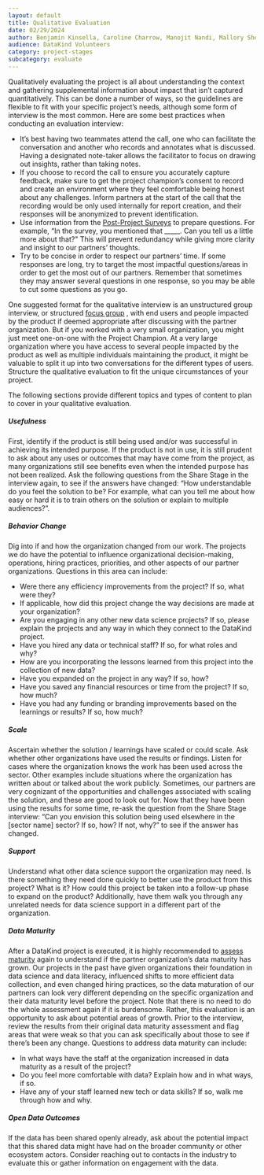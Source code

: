 ```yaml
---
layout: default
title: Qualitative Evaluation
date: 02/29/2024
author: Benjamin Kinsella, Caroline Charrow, Manojit Nandi, Mallory Sheff
audience: DataKind Volunteers
category: project-stages
subcategory: evaluate
---
```


Qualitatively evaluating the project is all about understanding the context and gathering supplemental information about impact that isn’t captured quantitatively. This can be done a number of ways, so the guidelines are flexible to fit with your specific project’s needs, although some form of interview is the most common. Here are some best practices when conducting an evaluation interview:


* It’s best having two teammates attend the call, one who can facilitate the conversation and another who records and annotates what is discussed. Having a designated note\-taker allows the facilitator to focus on drawing out insights, rather than taking notes.
* If you choose to record the call to ensure you accurately capture feedback, make sure to get the project champion’s consent to record and create an environment where they feel comfortable being honest about any challenges. Inform partners at the start of the call that the recording would be only used internally for report creation, and their responses will be anonymized to prevent identification.
* Use information from the [Post\-Project Surveys](/volunteers/volunteer-management/post_project_surveys) to prepare questions. For example, “In the survey, you mentioned that \_\_\_\_\_. Can you tell us a little more about that?" This will prevent redundancy while giving more clarity and insight to our partners’ thoughts.
* Try to be concise in order to respect our partners’ time. If some responses are long, try to target the most impactful questions/areas in order to get the most out of our partners. Remember that sometimes they may answer several questions in one response, so you may be able to cut some questions as you go.


One suggested format for the qualitative interview is an unstructured group interview, or structured [focus group](https://humansofdata.atlan.com/2017/09/conduct-successful-focus-group-discussion/) , with end users and people impacted by the product if deemed appropriate after discussing with the partner organization. But if you worked with a very small organization, you might just meet one\-on\-one with the Project Champion. At a very large organization where you have access to several people impacted by the product as well as multiple individuals maintaining the product, it might be valuable to split it up into two conversations for the different types of users. Structure the qualitative evaluation to fit the unique circumstances of your project.


The following sections provide different topics and types of content to plan to cover in your qualitative evaluation. 


##### Usefulness


First, identify if the product is still being used and/or was successful in achieving its intended purpose. If the product is not in use, it is still prudent to ask about any uses or outcomes that may have come from the project, as many organizations still see benefits even when the intended purpose has not been realized. Ask the following questions from the Share Stage in the interview again, to see if the answers have changed: “How understandable do you feel the solution to be? For example, what can you tell me about how easy or hard it is to train others on the solution or explain to multiple audiences?”.


##### Behavior Change


Dig into if and how the organization changed from our work. The projects we do have the potential to influence organizational decision\-making, operations, hiring practices, priorities, and other aspects of our partner organizations. Questions in this area can include:


* Were there any efficiency improvements from the project? If so, what were they?
* If applicable, how did this project change the way decisions are made at your organization?
* Are you engaging in any other new data science projects? If so, please explain the projects and any way in which they connect to the DataKind project.
* Have you hired any data or technical staff? If so, for what roles and why?
* How are you incorporating the lessons learned from this project into the collection of new data?
* Have you expanded on the project in any way? If so, how?
* Have you saved any financial resources or time from the project? If so, how much?
* Have you had any funding or branding improvements based on the learnings or results? If so, how much?


##### Scale


Ascertain whether the solution / learnings have scaled or could scale. Ask whether other organizations have used the results or findings. Listen for cases where the organization knows the work has been used across the sector. Other examples include situations where the organization has written about or talked about the work publicly. Sometimes, our partners are very cognizant of the opportunities and challenges associated with scaling the solution, and these are good to look out for. Now that they have been using the results for some time, re\-ask the question from the Share Stage interview: “Can you envision this solution being used elsewhere in the \[sector name] sector? If so, how? If not, why?” to see if the answer has changed.


##### Support


Understand what other data science support the organization may need. Is there something they need done quickly to better use the product from this project? What is it? How could this project be taken into a follow\-up phase to expand on the product? Additionally, have them walk you through any unrelated needs for data science support in a different part of the organization. 


##### Data Maturity


After a DataKind project is executed, it is highly recommended to [assess maturity](/project-stages/discovery/assessing_data_maturity) again to understand if the partner organization’s data maturity has grown. Our projects in the past have given organizations their foundation in data science and data literacy, influenced shifts to more efficient data collection, and even changed hiring practices, so the data maturation of our partners can look very different depending on the specific organization and their data maturity level before the project. Note that there is no need to do the whole assessment again if it is burdensome. Rather, this evaluation is an opportunity to ask about potential areas of growth. Prior to the interview, review the results from their original data maturity assessment and flag areas that were weak so that you can ask specifically about those to see if there’s been any change. Questions to address data maturity can include:


* In what ways have the staff at the organization increased in data maturity as a result of the project?
* Do you feel more comfortable with data? Explain how and in what ways, if so.
* Have any of your staff learned new tech or data skills? If so, walk me through how and why.


##### Open Data Outcomes


If the data has been shared openly already, ask about the potential impact that this shared data might have had on the broader community or other ecosystem actors. Consider reaching out to contacts in the industry to evaluate this or gather information on engagement with the data.